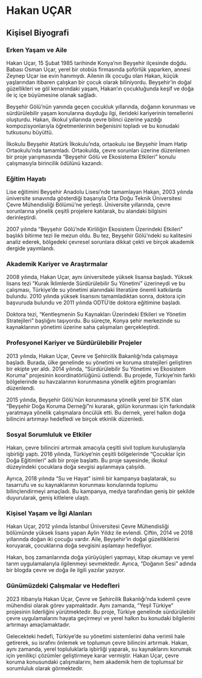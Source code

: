 # Hakan UÇAR

## Kişisel Biyografi

### Erken Yaşam ve Aile

Hakan Uçar, 15 Şubat 1985 tarihinde Konya’nın Beyşehir ilçesinde doğdu. Babası Osman Uçar, yerel bir otobüs firmasında şoförlük yaparken, annesi Zeynep Uçar ise evin hanımıydı. Ailenin ilk çocuğu olan Hakan, küçük yaşlarından itibaren çalışkan bir çocuk olarak biliniyordu. Beyşehir’in doğal güzellikleri ve göl kenarındaki yaşam, Hakan’ın çocukluğunda keşif ve doğa ile iç içe büyümesine olanak sağladı.

Beyşehir Gölü’nün yanında geçen çocukluk yıllarında, doğanın korunması ve sürdürülebilir yaşam konularına duyduğu ilgi, ilerideki kariyerinin temellerini oluşturdu. Hakan, ilkokul yıllarında çevre bilinci üzerine yazdığı kompozisyonlarıyla öğretmenlerinin beğenisini topladı ve bu konudaki tutkusunu büyüttü.

İlkokulu Beyşehir Atatürk İlkokulu’nda, ortaokulu ise Beyşehir İmam Hatip Ortaokulu’nda tamamladı. Ortaokulda, çevre sorunları üzerine düzenlenen bir proje yarışmasında “Beyşehir Gölü ve Ekosistema Etkileri” konulu çalışmasıyla birincilik ödülünü kazandı.

### Eğitim Hayatı

Lise eğitimini Beyşehir Anadolu Lisesi’nde tamamlayan Hakan, 2003 yılında üniversite sınavında gösterdiği başarıyla Orta Doğu Teknik Üniversitesi Çevre Mühendisliği Bölümü’ne yerleşti. Üniversite yıllarında, çevre sorunlarına yönelik çeşitli projelere katılarak, bu alandaki bilgisini derinleştirdi.

2007 yılında “Beyşehir Gölü’nde Kirliliğin Ekosistem Üzerindeki Etkileri" başlıklı bitirme tezi ile mezun oldu. Bu tez, Beyşehir Gölü’ndeki su kalitesini analiz ederek, bölgedeki çevresel sorunlara dikkat çekti ve birçok akademik dergide yayımlandı.

### Akademik Kariyer ve Araştırmalar

2008 yılında, Hakan Uçar, aynı üniversitede yüksek lisansa başladı. Yüksek lisans tezi “Kurak İklimlerde Sürdürülebilir Su Yönetimi” üzerineydi ve bu çalışması, Türkiye’de su yönetimi alanındaki literatüre önemli katkılarda bulundu. 2010 yılında yüksek lisansını tamamladıktan sonra, doktora için başvuruda bulundu ve 2011 yılında ODTÜ’de doktora eğitimine başladı.

Doktora tezi, “Kentleşmenin Su Kaynakları Üzerindeki Etkileri ve Yönetim Stratejileri” başlığını taşıyordu. Bu süreçte, Konya şehir merkezinde su kaynaklarının yönetimi üzerine saha çalışmaları gerçekleştirdi.

### Profesyonel Kariyer ve Sürdürülebilir Projeler

2013 yılında, Hakan Uçar, Çevre ve Şehircilik Bakanlığı’nda çalışmaya başladı. Burada, ülke genelinde su yönetimi ve koruma stratejileri geliştiren bir ekipte yer aldı. 2014 yılında, “Sürdürülebilir Su Yönetimi ve Ekosistem Koruma” projesinin koordinatörlüğünü üstlendi. Bu projede, Türkiye’nin farklı bölgelerinde su havzalarının korunmasına yönelik eğitim programları düzenlendi.

2015 yılında, Beyşehir Gölü’nün korunmasına yönelik yerel bir STK olan “Beyşehir Doğa Koruma Derneği”ni kurarak, gölün korunması için farkındalık yaratmaya yönelik çalışmalara öncülük etti. Bu dernek, yerel halkın doğa bilincini artırmayı hedefledi ve birçok etkinlik düzenledi.

### Sosyal Sorumluluk ve Etkiler

Hakan, çevre bilincini artırmak amacıyla çeşitli sivil toplum kuruluşlarıyla işbirliği yaptı. 2016 yılında, Türkiye’nin çeşitli bölgelerinde “Çocuklar İçin Doğa Eğitimleri” adlı bir proje başlattı. Bu proje sayesinde, ilkokul düzeyindeki çocuklara doğa sevgisi aşılanmaya çalışıldı.

Ayrıca, 2018 yılında “Su ve Hayat” isimli bir kampanya başlatarak, su tasarrufu ve su kaynaklarının korunması konularında toplumu bilinçlendirmeyi amaçladı. Bu kampanya, medya tarafından geniş bir şekilde duyurularak, geniş kitlelere ulaştı.

### Kişisel Yaşam ve İlgi Alanları

Hakan Uçar, 2012 yılında İstanbul Üniversitesi Çevre Mühendisliği bölümünde yüksek lisans yapan Aylin Yıldız ile evlendi. Çiftin, 2014 ve 2018 yıllarında doğan iki çocuğu vardır. Aile, Beyşehir’in doğal güzelliklerini koruyarak, çocuklarına doğa sevgisini aşılamayı hedefliyor.

Hakan, boş zamanlarında doğa yürüyüşleri yapmayı, kitap okumayı ve yerel tarım uygulamalarıyla ilgilenmeyi sevmektedir. Ayrıca, “Doğanın Sesi” adında bir blogda çevre ve doğa ile ilgili yazılar yazıyor.

### Günümüzdeki Çalışmalar ve Hedefleri

2023 itibarıyla Hakan Uçar, Çevre ve Şehircilik Bakanlığı’nda kıdemli çevre mühendisi olarak görev yapmaktadır. Aynı zamanda, “Yeşil Türkiye” projesinin liderliğini yürütmektedir. Bu proje, Türkiye genelinde sürdürülebilir çevre uygulamalarını hayata geçirmeyi ve yerel halkın bu konudaki bilgilerini artırmayı amaçlamaktadır.

Gelecekteki hedefi, Türkiye’de su yönetimi sistemlerini daha verimli hale getirerek, su israfını önlemek ve toplumun çevre bilincini artırmak. Hakan, aynı zamanda, yerel topluluklarla işbirliği yaparak, su kaynaklarını korumak için yenilikçi çözümler geliştirmeye karar vermiştir. Hakan Uçar, çevre koruma konusundaki çalışmalarını, hem akademik hem de toplumsal bir sorumluluk olarak görmektedir.
